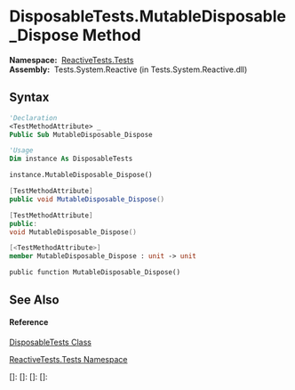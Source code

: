 # DisposableTests.MutableDisposable\_Dispose Method

**Namespace:**  [ReactiveTests.Tests](ReactiveTests.Tests\ReactiveTests.Tests.md)  
**Assembly:**  Tests.System.Reactive (in Tests.System.Reactive.dll)

## Syntax

```vb
'Declaration
<TestMethodAttribute> _
Public Sub MutableDisposable_Dispose
```

```vb
'Usage
Dim instance As DisposableTests

instance.MutableDisposable_Dispose()
```

```csharp
[TestMethodAttribute]
public void MutableDisposable_Dispose()
```

```c++
[TestMethodAttribute]
public:
void MutableDisposable_Dispose()
```

```fsharp
[<TestMethodAttribute>]
member MutableDisposable_Dispose : unit -> unit 
```

```jscript
public function MutableDisposable_Dispose()
```

## See Also

#### Reference

[DisposableTests Class](DisposableTests\DisposableTests.md)

[ReactiveTests.Tests Namespace](ReactiveTests.Tests\ReactiveTests.Tests.md)

[]: 
[]: 
[]: 
[]: 